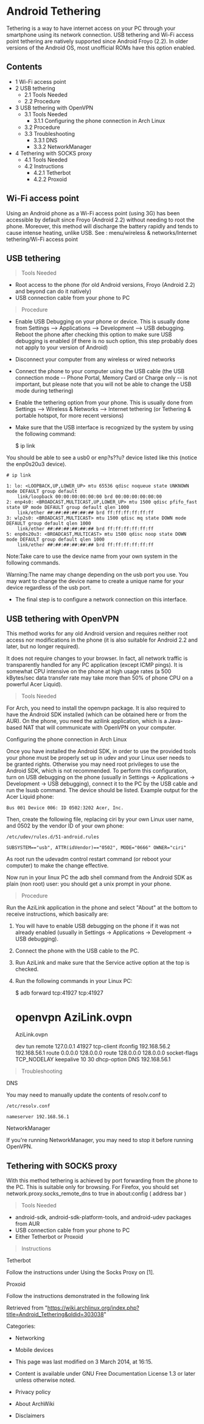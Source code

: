 Android Tethering
=================

Tethering is a way to have internet access on your PC through your
smartphone using its network connection. USB tethering and Wi-Fi access
point tethering are natively supported since Android Froyo (2.2). In
older versions of the Android OS, most unofficial ROMs have this option
enabled.

Contents
--------

-   1 Wi-Fi access point
-   2 USB tethering
    -   2.1 Tools Needed
    -   2.2 Procedure
-   3 USB tethering with OpenVPN
    -   3.1 Tools Needed
        -   3.1.1 Configuring the phone connection in Arch Linux
    -   3.2 Procedure
    -   3.3 Troubleshooting
        -   3.3.1 DNS
        -   3.3.2 NetworkManager
-   4 Tethering with SOCKS proxy
    -   4.1 Tools Needed
    -   4.2 Instructions
        -   4.2.1 Tetherbot
        -   4.2.2 Proxoid

Wi-Fi access point
------------------

Using an Android phone as a Wi-Fi access point (using 3G) has been
accessible by default since Froyo (Android 2.2) without needing to root
the phone. Moreover, this method will discharge the battery rapidly and
tends to cause intense heating, unlike USB. See : menu/wireless &
networks/Internet tethering/Wi-Fi access point

USB tethering
-------------

> Tools Needed

-   Root access to the phone (for old Android versions, Froyo (Android
    2.2) and beyond can do it natively)
-   USB connection cable from your phone to PC

> Procedure

-   Enable USB Debugging on your phone or device. This is usually done
    from Settings --> Applications --> Development --> USB debugging.
    Reboot the phone after checking this option to make sure USB
    debugging is enabled (if there is no such option, this step probably
    does not apply to your version of Android)
-   Disconnect your computer from any wireless or wired networks
-   Connect the phone to your computer using the USB cable (the USB
    connection mode -- Phone Portal, Memory Card or Charge only -- is
    not important, but please note that you will not be able to change
    the USB mode during tethering)
-   Enable the tethering option from your phone. This is usually done
    from Settings --> Wireless & Networks --> Internet tethering (or
    Tethering & portable hotspot, for more recent versions)
-   Make sure that the USB interface is recognized by the system by
    using the following command:

    $ ip link

You should be able to see a usb0 or enp?s??u? device listed like this
(notice the enp0s20u3 device).

    # ip link

    1: lo: <LOOPBACK,UP,LOWER_UP> mtu 65536 qdisc noqueue state UNKNOWN mode DEFAULT group default 
        link/loopback 00:00:00:00:00:00 brd 00:00:00:00:00:00
    2: enp4s0: <BROADCAST,MULTICAST,UP,LOWER_UP> mtu 1500 qdisc pfifo_fast state UP mode DEFAULT group default qlen 1000
        link/ether ##:##:##:##:##:## brd ff:ff:ff:ff:ff:ff
    3: wlp2s0: <BROADCAST,MULTICAST> mtu 1500 qdisc mq state DOWN mode DEFAULT group default qlen 1000
        link/ether ##:##:##:##:##:## brd ff:ff:ff:ff:ff:ff
    5: enp0s20u3: <BROADCAST,MULTICAST> mtu 1500 qdisc noop state DOWN mode DEFAULT group default qlen 1000
        link/ether ##:##:##:##:##:## brd ff:ff:ff:ff:ff:ff

Note:Take care to use the device name from your own system in the
following commands.

Warning:The name may change depending on the usb port you use. You may
want to change the device name to create a unique name for your device
regardless of the usb port.

-   The final step is to configure a network connection on this
    interface.

USB tethering with OpenVPN
--------------------------

This method works for any old Android version and requires neither root
access nor modifications in the phone (it is also suitable for Android
2.2 and later, but no longer required).

It does not require changes to your browser. In fact, all network
traffic is transparently handled for any PC application (except ICMP
pings). It is somewhat CPU intensive on the phone at high usage rates (a
500 kBytes/sec data transfer rate may take more than 50% of phone CPU on
a powerful Acer Liquid).

> Tools Needed

For Arch, you need to install the openvpn package. It is also required
to have the Android SDK installed (which can be obtained here or from
the AUR). On the phone, you need the azilink application, which is a
Java-based NAT that will communicate with OpenVPN on your computer.

Configuring the phone connection in Arch Linux

Once you have installed the Android SDK, in order to use the provided
tools your phone must be properly set up in udev and your Linux user
needs to be granted rights. Otherwise you may need root privileges to
use the Android SDK, which is not recommended. To perform this
configuration, turn on USB debugging on the phone (usually in Settings
-> Applications -> Development -> USB debugging), connect it to the PC
by the USB cable and run the lsusb command. The device should be listed.
Example output for the Acer Liquid phone:

    Bus 001 Device 006: ID 0502:3202 Acer, Inc. 

Then, create the following file, replacing ciri by your own Linux user
name, and 0502 by the vendor ID of your own phone:

    /etc/udev/rules.d/51-android.rules

    SUBSYSTEM=="usb", ATTR(idVendor)=="0502", MODE="0666" OWNER="ciri"

As root run the udevadm control restart command (or reboot your
computer) to make the change effective.

Now run in your linux PC the adb shell command from the Android SDK as
plain (non root) user: you should get a unix prompt in your phone.

> Procedure

Run the AziLink application in the phone and select "About" at the
bottom to receive instructions, which basically are:

1.  You will have to enable USB debugging on the phone if it was not
    already enabled (usually in Settings -> Applications -> Development
    -> USB debugging).
2.  Connect the phone with the USB cable to the PC.
3.  Run AziLink and make sure that the Service active option at the top
    is checked.
4.  Run the following commands in your Linux PC:

    $ adb forward tcp:41927 tcp:41927

    # openvpn AziLink.ovpn

    AziLink.ovpn

    dev tun
    remote 127.0.0.1 41927 tcp-client
    ifconfig 192.168.56.2 192.168.56.1
    route 0.0.0.0 128.0.0.0
    route 128.0.0.0 128.0.0.0
    socket-flags TCP_NODELAY
    keepalive 10 30
    dhcp-option DNS 192.168.56.1

> Troubleshooting

DNS

You may need to manually update the contents of resolv.conf to

    /etc/resolv.conf

    nameserver 192.168.56.1

NetworkManager

If you're running NetworkManager, you may need to stop it before running
OpenVPN.

Tethering with SOCKS proxy
--------------------------

With this method tethering is achieved by port forwarding from the phone
to the PC. This is suitable only for browsing. For Firefox, you should
set network.proxy.socks_remote_dns to true in about:config ( address bar
)

> Tools Needed

-   android-sdk, android-sdk-platform-tools, and android-udev packages
    from AUR
-   USB connection cable from your phone to PC
-   Either Tetherbot or Proxoid

> Instructions

Tetherbot

Follow the instructions under Using the Socks Proxy on [1].

Proxoid

Follow the instructions demonstrated in the following link

Retrieved from
"https://wiki.archlinux.org/index.php?title=Android_Tethering&oldid=303038"

Categories:

-   Networking
-   Mobile devices

-   This page was last modified on 3 March 2014, at 16:15.
-   Content is available under GNU Free Documentation License 1.3 or
    later unless otherwise noted.
-   Privacy policy
-   About ArchWiki
-   Disclaimers
